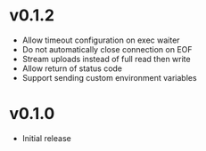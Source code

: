 # v0.1.2
* Allow timeout configuration on exec waiter
* Do not automatically close connection on EOF
* Stream uploads instead of full read then write
* Allow return of status code
* Support sending custom environment variables

# v0.1.0
* Initial release
